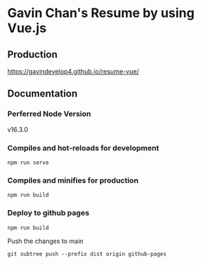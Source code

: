 # Gavin Chan's Resume by using Vue.js

## Production

https://gavindevelop4.github.io/resume-vue/

## Documentation

### Perferred Node Version

v16.3.0

### Compiles and hot-reloads for development

```
npm run serve
```

### Compiles and minifies for production

```
npm run build
```

### Deploy to github pages

```
npm run build
```

Push the changes to main

```
git subtree push --prefix dist origin github-pages
```
